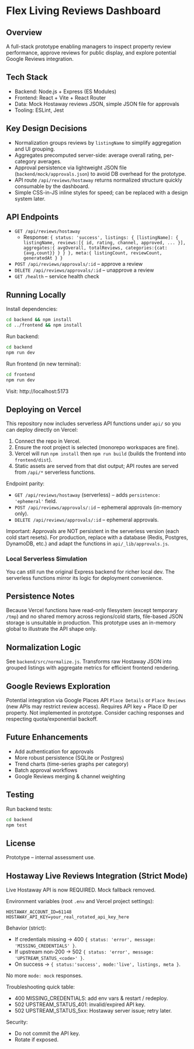 # Flex Living Reviews Dashboard

## Overview
A full-stack prototype enabling managers to inspect property review performance, approve reviews for public display, and explore potential Google Reviews integration.

## Tech Stack
- Backend: Node.js + Express (ES Modules)
- Frontend: React + Vite + React Router
- Data: Mock Hostaway reviews JSON, simple JSON file for approvals
- Tooling: ESLint, Jest

## Key Design Decisions
- Normalization groups reviews by `listingName` to simplify aggregation and UI grouping.
- Aggregates precomputed server-side: average overall rating, per-category averages.
- Approval persistence via lightweight JSON file (`backend/mock/approvals.json`) to avoid DB overhead for the prototype.
- API route `/api/reviews/hostaway` returns normalized structure quickly consumable by the dashboard.
- Simple CSS-in-JS inline styles for speed; can be replaced with a design system later.

## API Endpoints
- `GET /api/reviews/hostaway`
  - Response: `{ status: 'success', listings: { [listingName]: { listingName, reviews:[{ id, rating, channel, approved, ... }], aggregates:{ avgOverall, totalReviews, categories:{cat:{avg,count}} } } }, meta:{ listingCount, reviewCount, generatedAt } }`
- `POST /api/reviews/approvals/:id` – approve a review
- `DELETE /api/reviews/approvals/:id` – unapprove a review
- `GET /health` – service health check

## Running Locally
Install dependencies:
```bash
cd backend && npm install
cd ../frontend && npm install
```
Run backend:
```bash
cd backend
npm run dev
```
Run frontend (in new terminal):
```bash
cd frontend
npm run dev
```
Visit: http://localhost:5173

## Deploying on Vercel
This repository now includes serverless API functions under `api/` so you can deploy directly on Vercel:

1. Connect the repo in Vercel.
2. Ensure the root project is selected (monorepo workspaces are fine).
3. Vercel will run `npm install` then `npm run build` (builds the frontend into `frontend/dist`).
4. Static assets are served from that dist output; API routes are served from `/api/*` serverless functions.

Endpoint parity:
- `GET /api/reviews/hostaway` (serverless) – adds `persistence: 'ephemeral'` field.
- `POST /api/reviews/approvals/:id` – ephemeral approvals (in-memory only).
- `DELETE /api/reviews/approvals/:id` – ephemeral approvals.

Important: Approvals are NOT persistent in the serverless version (each cold start resets). For production, replace with a database (Redis, Postgres, DynamoDB, etc.) and adapt the functions in `api/_lib/approvals.js`.

### Local Serverless Simulation
You can still run the original Express backend for richer local dev. The serverless functions mirror its logic for deployment convenience.

## Persistence Notes
Because Vercel functions have read-only filesystem (except temporary `/tmp`) and no shared memory across regions/cold starts, file-based JSON storage is unsuitable in production. This prototype uses an in-memory global to illustrate the API shape only.


## Normalization Logic
See `backend/src/normalize.js`. Transforms raw Hostaway JSON into grouped listings with aggregate metrics for efficient frontend rendering.

## Google Reviews Exploration
Potential integration via Google Places API `Place Details` or `Place Reviews` (new APIs may restrict review access). Requires API key + Place ID per property. Not implemented in prototype. Consider caching responses and respecting quota/exponential backoff.

## Future Enhancements
- Add authentication for approvals
- More robust persistence (SQLite or Postgres)
- Trend charts (time-series graphs per category)
- Batch approval workflows
- Google Reviews merging & channel weighting

## Testing
Run backend tests:
```bash
cd backend
npm test
```

## License
Prototype – internal assessment use.

## Hostaway Live Reviews Integration (Strict Mode)

Live Hostaway API is now REQUIRED. Mock fallback removed.

Environment variables (root `.env` and Vercel project settings):
```
HOSTAWAY_ACCOUNT_ID=61148
HOSTAWAY_API_KEY=your_real_rotated_api_key_here
```

Behavior (strict):
- If credentials missing -> 400 `{ status: 'error', message: 'MISSING_CREDENTIALS' }`.
- If upstream non-200 -> 502 `{ status: 'error', message: 'UPSTREAM_STATUS_<code>' }`.
- On success -> `{ status:'success', mode:'live', listings, meta }`.

No more `mode: mock` responses.

Troubleshooting quick table:
- 400 MISSING_CREDENTIALS: add env vars & restart / redeploy.
- 502 UPSTREAM_STATUS_401: invalid/expired API key.
- 502 UPSTREAM_STATUS_5xx: Hostaway server issue; retry later.

Security:
- Do not commit the API key.
- Rotate if exposed.
